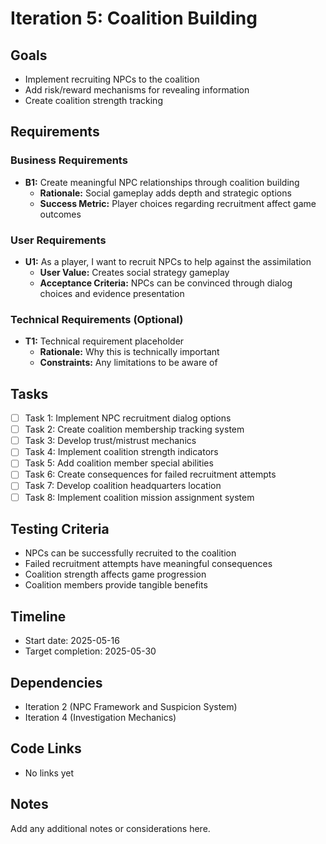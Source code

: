 # Iteration 5: Coalition Building

## Goals
- Implement recruiting NPCs to the coalition
- Add risk/reward mechanisms for revealing information
- Create coalition strength tracking

## Requirements

### Business Requirements
- **B1:** Create meaningful NPC relationships through coalition building
  - **Rationale:** Social gameplay adds depth and strategic options
  - **Success Metric:** Player choices regarding recruitment affect game outcomes

### User Requirements
- **U1:** As a player, I want to recruit NPCs to help against the assimilation
  - **User Value:** Creates social strategy gameplay
  - **Acceptance Criteria:** NPCs can be convinced through dialog choices and evidence presentation

### Technical Requirements (Optional)
- **T1:** Technical requirement placeholder
  - **Rationale:** Why this is technically important
  - **Constraints:** Any limitations to be aware of

## Tasks
- [ ] Task 1: Implement NPC recruitment dialog options
- [ ] Task 2: Create coalition membership tracking system
- [ ] Task 3: Develop trust/mistrust mechanics
- [ ] Task 4: Implement coalition strength indicators
- [ ] Task 5: Add coalition member special abilities
- [ ] Task 6: Create consequences for failed recruitment attempts
- [ ] Task 7: Develop coalition headquarters location
- [ ] Task 8: Implement coalition mission assignment system

## Testing Criteria
- NPCs can be successfully recruited to the coalition
- Failed recruitment attempts have meaningful consequences
- Coalition strength affects game progression
- Coalition members provide tangible benefits

## Timeline
- Start date: 2025-05-16
- Target completion: 2025-05-30

## Dependencies
- Iteration 2 (NPC Framework and Suspicion System)
- Iteration 4 (Investigation Mechanics)

## Code Links
- No links yet

## Notes
Add any additional notes or considerations here.
